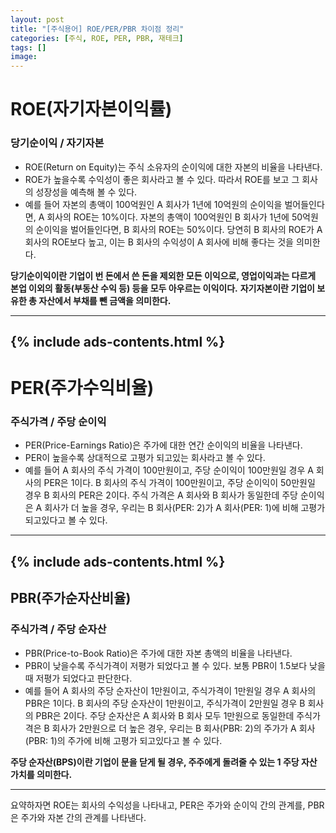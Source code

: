 ```yaml
---
layout: post
title: "[주식용어] ROE/PER/PBR 차이점 정리"
categories: [주식, ROE, PER, PBR, 재테크]
tags: []
image: 
---
```


# ROE(자기자본이익률)

### 당기순이익 / 자기자본

- ROE(Return on Equity)는 주식 소유자의 순이익에 대한 자본의 비율을 나타낸다.
- ROE가 높을수록 수익성이 좋은 회사라고 볼 수 있다. 따라서 ROE를 보고 그 회사의 성장성을 예측해 볼 수 있다.
- 예를 들어 자본의 총액이 100억원인 A 회사가 1년에 10억원의 순이익을 벌어들인다면, A 회사의 ROE는 10%이다. 자본의 총액이 100억원인 B 회사가 1년에 50억원의 순이익을 벌어들인다면, B 회사의 ROE는 50%이다. 당연히 B 회사의 ROE가 A 회사의 ROE보다 높고, 이는 B 회사의 수익성이 A 회사에 비해 좋다는 것을 의미한다.

__당기순이익이란 기업이 번 돈에서 쓴 돈을 제외한 모든 이익으로, 영업이익과는 다르게 본업 이외의 활동(부동산 수익 등) 등을 모두 아우르는 이익이다.__
__자기자본이란 기업이 보유한 총 자산에서 부채를 뺀 금액을 의미한다.__

---
{% include ads-contents.html %}
---

# PER(주가수익비율)

### 주식가격 / 주당 순이익

- PER(Price-Earnings Ratio)은 주가에 대한 연간 순이익의 비율을 나타낸다.
- PER이 높을수록 상대적으로 고평가 되고있는 회사라고 볼 수 있다.
- 예를 들어 A 회사의 주식 가격이 100만원이고, 주당 순이익이 100만원일 경우 A 회사의 PER은 1이다. B 회사의 주식 가격이 100만원이고, 주당 순이익이 50만원일 경우 B 회사의 PER은 2이다. 주식 가격은 A 회사와 B 회사가 동일한데 주당 순이익은 A 회사가 더 높을 경우, 우리는 B 회사(PER: 2)가 A 회사(PER: 1)에 비해 고평가 되고있다고 볼 수 있다.

---
{% include ads-contents.html %}
---

## PBR(주가순자산비율)

### 주식가격 / 주당 순자산

- PBR(Price-to-Book Ratio)은 주가에 대한 자본 총액의 비율을 나타낸다.
- PBR이 낮을수록 주식가격이 저평가 되었다고 볼 수 있다. 보통 PBR이 1.5보다 낮을 때 저평가 되었다고 판단한다.
- 예를 들어 A 회사의 주당 순자산이 1만원이고, 주식가격이 1만원일 경우 A 회사의 PBR은 1이다. B 회사의 주당 순자산이 1만원이고, 주식가격이 2만원일 경우 B 회사의 PBR은 2이다. 주당 순자산은 A 회사와 B 회사 모두 1만원으로 동일한데 주식가격은 B 회사가 2만원으로 더 높은 경우, 우리는 B 회사(PBR: 2)의 주가가 A 회사(PBR: 1)의 주가에 비해 고평가 되고있다고 볼 수 있다.

__주당 순자산(BPS)이란 기업이 문을 닫게 될 경우, 주주에게 돌려줄 수 있는 1 주당 자산 가치를 의미한다.__

---

요약하자면 ROE는 회사의 수익성을 나타내고, PER은 주가와 순이익 간의 관계를, PBR은 주가와 자본 간의 관계를 나타낸다.
